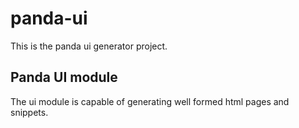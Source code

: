 # panda-ui
This is the panda ui generator project.

## Panda UI module
The ui module is capable of generating well formed html pages and snippets.
